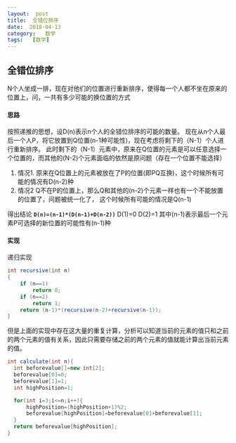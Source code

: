 ```yaml
---
layout:  post
title:  全错位排序
date:  2018-04-13
category:   数学
tags:   [数学]
---
```

 全错位排序
 ---
 N个人坐成一排，现在对他们的位置进行重新排序，使得每一个人都不坐在原来的位置上，问，一共有多少可能的换位置的方式


####  思路
按照递推的思想，设D(n)表示n个人的全错位排序的可能的数量。
现在从n个人最后一个人P，将它放置到Q位置(n-1种可能性)，现在考虑将剩下的（N-1）个人进行重新排序。
此时剩下的（N-1）元素中，原来在Q位置的元素是可以任意选择一个位置的，而其他的(N-2)个元素面临的依然是原问题（存在一个位置不能选择）
  1. 情况1.
     原来在Q位置上的元素被放在了P的位置(即PQ互换)，这个时候所有可能的情况有D(n-2)种
  1. 情况2
     Q不在P的位置上，那么Q和其他的(n-2)个元素一样也有一个不能放置的位置了，问题被统一化了，
     这个时候所有可能的情况是Q(n-1)

得出结论  **`D(n)=(n-1)*(D(n-1)+D(n-2))`** D(1)=0  D(2)=1
其中(n-1)表示最后一个元素P可选择的新位置的可能性有(n-1)种

#### 实现
递归实现
```Java
int recursive(int n)
{
    if (n==1)
        return 0;
    if (n==2)
        return 1;
    return (n-1)*(recursive(n-2)+recursive(n-1));
}
```
但是上面的实现中存在这大量的重复计算，分析可以知道当前的元素的值只和之前的两个元素的值有关系，因此只需要存储之前的两个元素的值就能计算出当前元素的值。
```Java
int calculate(int n){
  int beforevalue[]=new int[2];
  beforevalue[0]=0;
  beforevalue[1]=1;
  int highPosition=1;

  for(int i=3;i<=n;i++){
      highPosition=(highPosition+1)%2;
      beforevalue[highPosition]=beforevalue[0]+beforevalue[1];
  }
  return beforevalue[highPosition];
}
```
